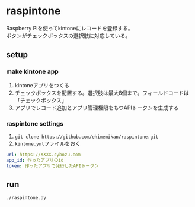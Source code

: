 # raspintone

Raspberry Piを使ってkintoneにレコードを登録する。  
ボタンがチェックボックスの選択肢に対応している。

## setup

### make kintone app

1. kintoneアプリをつくる
2. チェックボックスを配置する。選択肢は最大8個まで。フィールドコードは「チェックボックス」
3. アプリでレコード追加とアプリ管理権限をもつAPIトークンを生成する

### raspintone settings

1. `git clone https://github.com/ehimemikan/raspintone.git`
2. `kintone.yml`ファイルをおく
```yaml
url: https://XXXX.cybozu.com
app_id: 作ったアプリのid
token: 作ったアプリで発行したAPIトークン
```

## run

`./raspintone.py`
